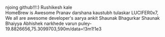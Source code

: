 njoing github!!!:)
Rushikesh kale  
HomeBrew is Awesome
Pranav
darshana
kaustubh tulaskar
LUCIFER0x7, We all are awesome developer's 
aarya
ankit 
Shaunak Bhagurkar
Shaunak Bhaiyya
Abhishek narkhede
varun puley-19.8826656,75.3099703,590m/data=!3m1!1e3
